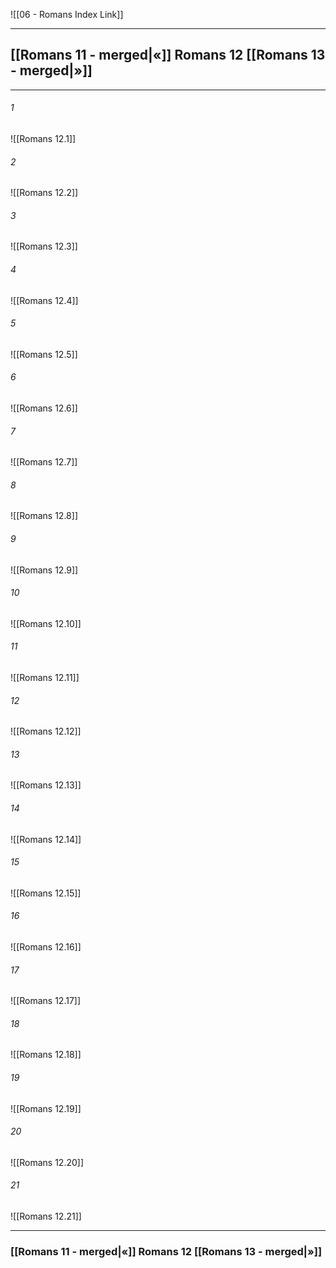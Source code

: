 ![[06 - Romans Index Link]]

---
##  [[Romans 11 - merged|«]] Romans 12 [[Romans 13 - merged|»]]

---

###### 1
![[Romans 12.1]] 

###### 2
![[Romans 12.2]] 

###### 3
![[Romans 12.3]] 

###### 4
![[Romans 12.4]]

###### 5 
![[Romans 12.5]] 

###### 6
![[Romans 12.6]] 

###### 7
![[Romans 12.7]] 

###### 8
![[Romans 12.8]] 

###### 9
![[Romans 12.9]] 

###### 10
![[Romans 12.10]] 

###### 11
![[Romans 12.11]] 

###### 12
![[Romans 12.12]]

###### 13
![[Romans 12.13]] 

###### 14
![[Romans 12.14]] 

###### 15
![[Romans 12.15]]

###### 16
![[Romans 12.16]] 

###### 17
![[Romans 12.17]]

###### 18
![[Romans 12.18]] 

###### 19
![[Romans 12.19]] 

###### 20
![[Romans 12.20]]

###### 21
![[Romans 12.21]] 


---
###  [[Romans 11 - merged|«]] Romans 12 [[Romans 13 - merged|»]]